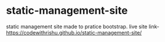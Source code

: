 # static-management-site
static management site made to pratice bootstrap.
live site link- https://codewithrishu.github.io/static-management-site/
